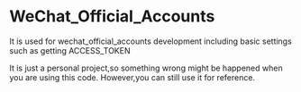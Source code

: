# WeChat_Official_Accounts
It is used for wechat_official_accounts development including basic settings such as getting ACCESS_TOKEN 

It is just a personal project,so something wrong might be happened when you are using this code. However,you can still use it for reference.
